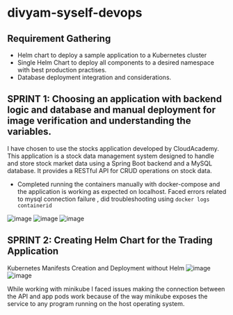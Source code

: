# divyam-syself-devops

## Requirement Gathering
- Helm chart to deploy a sample application to a Kubernetes cluster
- Single Helm Chart to deploy all components to a desired namespace with best production practises.
- Database deployment integration and considerations.

## SPRINT 1: Choosing an application with backend logic and database and manual deployment for image verification and understanding the variables.
I have chosen to use the stocks application developed by CloudAcademy. This application is a stock data management system designed to handle and store stock market data using a Spring Boot backend and a MySQL database. It provides a RESTful API for CRUD operations on stock data.

- Completed running the containers manually with docker-compose and the application is working as expected on localhost. Faced errors related to mysql connection failure , did troubleshooting using
  `docker logs containerid`
  

![image](https://github.com/user-attachments/assets/dd62f82c-c9e1-4d24-88e3-08e96e69b85b)
![image](https://github.com/user-attachments/assets/99ad8435-f079-45d3-afce-7674dc495520)
![image](https://github.com/user-attachments/assets/cc86f3e1-4389-49a3-bc8c-94c2b160e43e)

## SPRINT 2: Creating Helm Chart for the Trading Application

Kubernetes Manifests Creation and Deployment without Helm
![image](https://github.com/user-attachments/assets/76e933c3-d850-47c1-9d32-017e0f00a91f)
![image](https://github.com/user-attachments/assets/0d9545fa-9845-4e33-9861-7abc890de710)

While working with minikube I faced issues making the connection between the API and app pods work because of the way minikube exposes the service to any program running on the host operating system.




